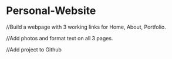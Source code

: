 # Personal-Website

//Build a webpage with 3 working links for Home, About, Portfolio.

//Add photos and format text on all 3 pages.

//Add project to Github
